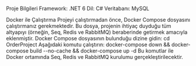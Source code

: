 Proje Bilgileri
Framework: .NET 6
Dil: C#
Veritabanı: MySQL


Docker ile Çalıştırma
Projeyi çalıştırmadan önce, Docker Compose dosyasını çalıştırmanız gerekmektedir. Bu dosya, projenin ihtiyaç duyduğu tüm altyapıyı (örneğin, Seq, Redis ve RabbitMQ) beraberinde getirmek amacıyla eklenmiştir.
Docker Compose dosyasının bulunduğu dizine gidin:
cd OrderProject
Aşağıdaki komutu çalıştırın:
docker-compose down && docker-compose build --no-cache && docker-compose up -d
Bu komutlar ile Docker ortamında Seq, Redis ve RabbitMQ kurulumu gerçekleştirilecektir.

